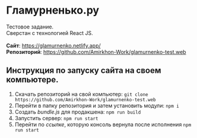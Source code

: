 # Гламурненько.ру
Тестовое задание.
<br>Сверстан с технологией React JS.
<br><br>
<b>Сайт</b>: https://glamurnenko.netlify.app/
<br><b>Репозиторий</b>: https://github.com/Amirkhon-Work/glamurnenko-test.web


## Инструкция по запуску сайта на своем компьютере.
1. Скачать репозиторий на свой компьютер: ```git clone https://github.com/Amirkhon-Work/glamurnenko-test.web```
2. Перейти в папку репозитория и затем установить модули: ```npm i```
3. Создать *bundle.js* для продакшена: ```npm run build```
4. Запустить сервер: ```npm run start```
5. Перейти по *ссылке*, которую консоль вернула после исполнения ```npm run start```